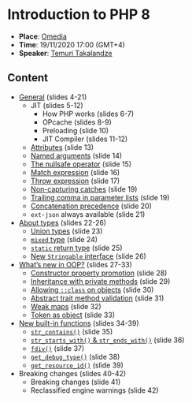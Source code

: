 # Introduction to PHP 8

- **Place**: [Omedia](https://omedia.dev/)
- **Time**: 19/11/2020 17:00 (GMT+4) 
- **Speaker**: [Temuri Takalandze](https://abgeo.dev/)

## Content

- [General](code/1_general) (slides 4-21)
    - JIT (slides 5-12)
        - How PHP works (slides 6-7)
        - OPcache (slides 8-9)
        - Preloading (slide 10)
        - JIT Compiler (slides 11-12)
    - [Attributes](code/1_general/2_attributes.php) (slide 13)
    - [Named arguments](code/1_general/3_named_arguments.php) (slide 14)
    - [The nullsafe operator](code/1_general/4_nullsafe_operator.php) (slide 15)
    - [Match expression](code/1_general/5_match_expression.php) (slide 16)
    - [Throw expression](code/1_general/6_throw_expression.php) (slide 17)
    - [Non-capturing catches](code/1_general/7_non_capturing_catches.php) (slide 19)
    - [Trailing comma in parameter lists](code/1_general/8_trailing_comma.php) (slide 19)
    - [Concatenation precedence](code/1_general/9_concatenation_precedence.php) (slide 20)
    - `ext-json` always available (slide 21)
- [About types](code/2_types) (slides 22-26)
    - [Union types](code/2_types/1_union_types.php) (slide 23)
    - [`mixed` type](code/2_types/2_mixed_return_type.php) (slide 24)
    - [`static` return type](code/2_types/3_static_return_type.php) (slide 25)
    - [New `Stringable` interface](code/2_types/4_stringable_interface.php) (slide 26)
- [What’s new in OOP?](code/3_oop) (slides 27-33)
    - [Constructor property promotion](code/3_oop/1_constructor_property_promotion.php) (slide 28)
    - [Inheritance with private methods](code/3_oop/2_inheritance_with_private_methods.php) (slide 29)
    - [Allowing `::class` on objects](code/3_oop/3_allowing_class_on_objects.php) (slide 30)
    - [Abstract trait method validation](code/3_oop/4_abstract_trait_method_validation.php) (slide 31)
    - [Weak maps](code/3_oop/5_weak_maps.php) (slide 32)
    - [Token as object](code/3_oop/6_token_as_object.php) (slide 33)
- [New built-in functions](code/4_functions) (slides 34-39)
    - [`str_contains()`](code/4_functions/1_str_contains.php) (slide 35)
    - [`str_starts_with()` & `str_ends_with()`](code/4_functions/2_str_starts_with_and_str_ends_with.php) (slide 36)
    - [`fdiv()`](code/4_functions/3_fdiv.php) (slide 37)
    - [`get_debug_type()`](code/4_functions/4_get_debug_type.php) (slide 38)
    - [`get_resource_id()`](code/4_functions/5_get_resource_id.php) (slide 39)
- Breaking changes (slides 40-42)
    - Breaking changes (slide 41)
    - Reclassified engine warnings (slide 42)
